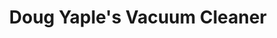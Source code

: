 ---
title: "Doug Yaple's Vacuum Cleaner"
url: /erie/doug-yaples-vacuum-cleaner-west-26th-street/
shop: vacuum cleaner
---